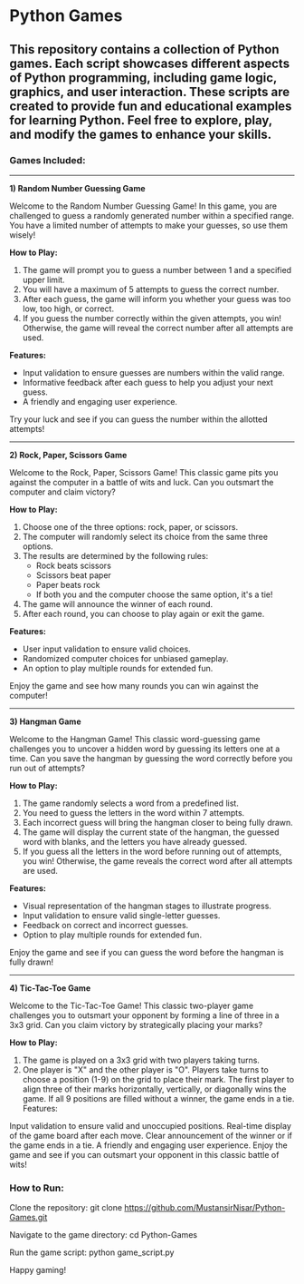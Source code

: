 # Python Games
## This repository contains a collection of Python games. Each script showcases different aspects of Python programming, including game logic, graphics, and user interaction. These scripts are created to provide fun and educational examples for learning Python. Feel free to explore, play, and modify the games to enhance your skills.

### Games Included:
---

**1) Random Number Guessing Game**

Welcome to the Random Number Guessing Game! In this game, you are challenged to guess a randomly generated number within a specified range. You have a limited number of attempts to make your guesses, so use them wisely!

**How to Play:**
1. The game will prompt you to guess a number between 1 and a specified upper limit.
2. You will have a maximum of 5 attempts to guess the correct number.
3. After each guess, the game will inform you whether your guess was too low, too high, or correct.
4. If you guess the number correctly within the given attempts, you win! Otherwise, the game will reveal the correct number after all attempts are used.

**Features:**
- Input validation to ensure guesses are numbers within the valid range.
- Informative feedback after each guess to help you adjust your next guess.
- A friendly and engaging user experience.

Try your luck and see if you can guess the number within the allotted attempts!

---

**2) Rock, Paper, Scissors Game**

Welcome to the Rock, Paper, Scissors Game! This classic game pits you against the computer in a battle of wits and luck. Can you outsmart the computer and claim victory?

**How to Play:**
1. Choose one of the three options: rock, paper, or scissors.
2. The computer will randomly select its choice from the same three options.
3. The results are determined by the following rules:
   - Rock beats scissors
   - Scissors beat paper
   - Paper beats rock
   - If both you and the computer choose the same option, it's a tie!
4. The game will announce the winner of each round.
5. After each round, you can choose to play again or exit the game.

**Features:**
- User input validation to ensure valid choices.
- Randomized computer choices for unbiased gameplay.
- An option to play multiple rounds for extended fun.

Enjoy the game and see how many rounds you can win against the computer!

---

**3) Hangman Game**

Welcome to the Hangman Game! This classic word-guessing game challenges you to uncover a hidden word by guessing its letters one at a time. Can you save the hangman by guessing the word correctly before you run out of attempts?

**How to Play:**
1. The game randomly selects a word from a predefined list.
2. You need to guess the letters in the word within 7 attempts.
3. Each incorrect guess will bring the hangman closer to being fully drawn.
4. The game will display the current state of the hangman, the guessed word with blanks, and the letters you have already guessed.
5. If you guess all the letters in the word before running out of attempts, you win! Otherwise, the game reveals the correct word after all attempts are used.

**Features:**
- Visual representation of the hangman stages to illustrate progress.
- Input validation to ensure valid single-letter guesses.
- Feedback on correct and incorrect guesses.
- Option to play multiple rounds for extended fun.

Enjoy the game and see if you can guess the word before the hangman is fully drawn!

---
**4) Tic-Tac-Toe Game**

Welcome to the Tic-Tac-Toe Game! This classic two-player game challenges you to outsmart your opponent by forming a line of three in a 3x3 grid. Can you claim victory by strategically placing your marks?

**How to Play:**

1. The game is played on a 3x3 grid with two players taking turns.
2. One player is "X" and the other player is "O".
Players take turns to choose a position (1-9) on the grid to place their mark.
The first player to align three of their marks horizontally, vertically, or diagonally wins the game.
If all 9 positions are filled without a winner, the game ends in a tie.
Features:

Input validation to ensure valid and unoccupied positions.
Real-time display of the game board after each move.
Clear announcement of the winner or if the game ends in a tie.
A friendly and engaging user experience.
Enjoy the game and see if you can outsmart your opponent in this classic battle of wits!

### How to Run:
Clone the repository: git clone https://github.com/MustansirNisar/Python-Games.git

Navigate to the game directory: cd Python-Games

Run the game script: python game_script.py

Happy gaming!
